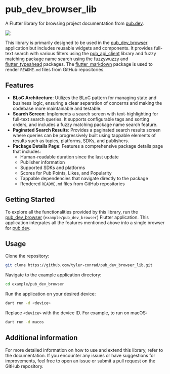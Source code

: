 # pub_dev_browser_lib

A Flutter library for browsing project documentation from
[pub.dev](https://pub.dev).

![](demo.gif)

This library is primarily designed to be used in the
[pub_dev_browser](example/pub_dev_browser) application but includes reusable
widgets and components. It provides full-text search with various filters using
the [pub_api_client](https://pub.dev/packages/pub_api_client) library and fuzzy
matching package name search using the
[fuzzywuzzy](https://pub.dev/packages/fuzzywuzzy) and
[flutter_typeahead](https://pub.dev/packages/flutter_typeahead) packages. The
[flutter_markdown](https://pub.dev/packages/flutter_markdown) package is used to
render `README.md` files from GitHub repositories.

## Features

- **BLoC Architecture**: Utilizes the BLoC pattern for managing state and
  business logic, ensuring a clear separation of concerns and making the
  codebase more maintainable and testable.
- **Search Screen**: Implements a search screen with text-highlighting for
  full-text search queries. It supports configurable tags and sorting orders,
  and includes a fuzzy matching package name search feature.
- **Paginated Search Results**: Provides a paginated search results screen where
  queries can be progressively built using tappable elements of results such as
  topics, platforms, SDKs, and publishers.
- **Package Details Page**: Features a comprehensive package details page that
  includes:
  - Human-readable duration since the last update
  - Publisher information
  - Supported SDKs and platforms
  - Scores for Pub Points, Likes, and Popularity
  - Tappable dependencies that navigate directly to the package
  - Rendered `README.md` files from GitHub repositories

## Getting Started

To explore all the functionalities provided by this library, run the
[pub_dev_browser](example/pub_dev_browser) (`example/pub_dev_browser`) Flutter
application. This application integrates all the features mentioned above into a
single browser for [pub.dev](https://pub.dev).

## Usage

Clone the repository:

```sh
git clone https://github.com/tyler-conrad/pub_dev_browser_lib.git
```

Navigate to the example application directory:

```sh
cd example/pub_dev_browser
```

Run the application on your desired device:

```sh
dart run -d <device>
```

Replace `<device>` with the device ID. For example, to run on macOS:

```sh
dart run -d macos
```

## Additional information

For more detailed information on how to use and extend this library, refer to
the documentation. If you encounter any issues or have suggestions for
improvements, feel free to open an issue or submit a pull request on the GitHub
repository.

